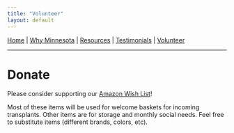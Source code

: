 ```yaml
---
title: "Volunteer"
layout: default
---
```



[Home](/index.md) | [Why Minnesota](/why.md) | [Resources](/resources.md) | [Testimonials](/testimonials.md) | [Volunteer](/volunteer.md)

---

# Donate

Please consider supporting our [Amazon Wish List](https://www.amazon.com/hz/wishlist/ls/1WGVXG56XQUSP?ref_=wl_share)!

Most of these items will be used for welcome baskets for incoming transplants. Other items are for storage and monthly social needs. Feel free to substitute items (different brands, colors, etc). 
